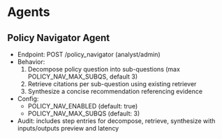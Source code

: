 # Agents

## Policy Navigator Agent

- Endpoint: POST /policy_navigator (analyst/admin)
- Behavior:
  1) Decompose policy question into sub-questions (max POLICY_NAV_MAX_SUBQS, default 3)
  2) Retrieve citations per sub-question using existing retriever
  3) Synthesize a concise recommendation referencing evidence
- Config:
  - POLICY_NAV_ENABLED (default: true)
  - POLICY_NAV_MAX_SUBQS (default: 3)
- Audit: includes step entries for decompose, retrieve, synthesize with inputs/outputs preview and latency
